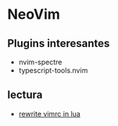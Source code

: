 # NeoVim

## Plugins interesantes

- nvim-spectre
- typescript-tools.nvim

## lectura

- [rewrite vimrc in lua](https://medium.com/@sugetatomo/a-journey-to-rewriting-vimrc-in-lua-for-the-first-time-all-done-with-lua-c4787e895b53)
